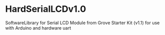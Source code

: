 HardSerialLCDv1.0
=================

SoftwareLibrary for Serial LCD Module from Grove Starter Kit (v1.1) for use with Arduino and hardware uart
